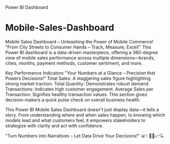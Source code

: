 Power BI Dashboard
# Mobile-Sales-Dashboard
Mobile Sales Dashboard – Unleashing the Power of Mobile Commerce! "From City Streets to Consumer Hands – Track, Measure, Excel!"  This Power BI dashboard is a data-driven masterpiece, offering a 360-degree view of mobile sales performance across multiple dimensions—brands, cities, months, payment methods, customer sentiment, and more.

 Key Performance Indicators
 "Your Numbers at a Glance – Precision that Powers Decisions!"
  Total Sales: A staggering sales figure highlighting strong market traction.
  Total Quantity: Demonstrates robust demand.
  Transactions: Indicates high customer engagement.
  Average Sales per Transaction: Signifies healthy transaction values. 
  This section gives decision-makers a quick pulse check on overall business health.

This Power BI Mobile Sales Dashboard doesn't just display data—it tells a story. From understanding where and when sales happen, to knowing which models lead and what customers feel, it empowers stakeholders to strategize with clarity and act with confidence.

"Turn Numbers into Narratives – Let Data Drive Your Decisions!"
📊✨📱💡📈🔍



